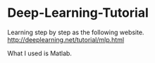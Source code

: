 # Deep-Learning-Tutorial
Learning step by step as the following website.
http://deeplearning.net/tutorial/mlp.html

What I used is Matlab.
